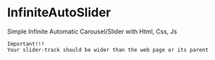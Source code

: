 # InfiniteAutoSlider

Simple Infinite Automatic Carousel/Slider with Html, Css, Js

    Important!!!
    Your slider-track should be wider than the web page or its parent
